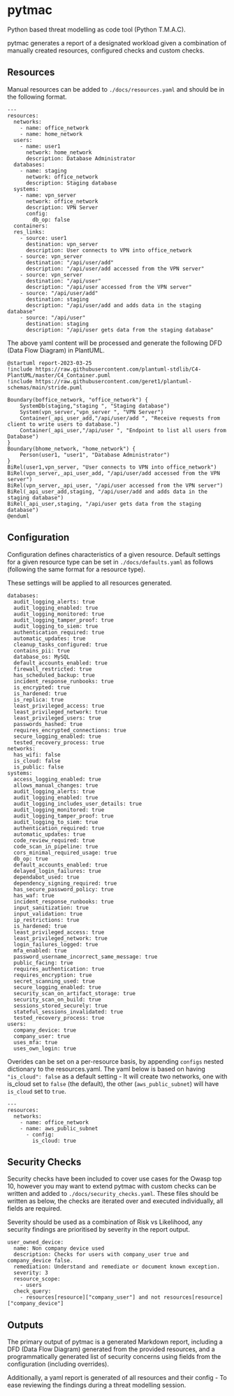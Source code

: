 # pytmac

Python based threat modelling as code tool (Python T.M.A.C).

pytmac generates a report of a designated workload given a combination of manually created resources, configured checks 
and custom checks.

## Resources

Manual resources can be added to `./docs/resources.yaml` and should be in the following format.

```
---
resources:
  networks:
    - name: office_network
    - name: home_network
  users:
    - name: user1
      network: home_network
      description: Database Administrator
  databases:
    - name: staging
      network: office_network
      description: Staging database
  systems:
    - name: vpn_server
      network: office_network
      description: VPN Server
      config:
        db_op: false
  containers:
  res_links:
    - source: user1
      destination: vpn_server
      description: User connects to VPN into office_network
    - source: vpn_server
      destination: "/api/user/add"
      description: "/api/user/add accessed from the VPN server"
    - source: vpn_server
      destination: "/api/user"
      description: "/api/user accessed from the VPN server"
    - source: "/api/user/add"
      destination: staging
      description: "/api/user/add and adds data in the staging database"
    - source: "/api/user"
      destination: staging
      description: "/api/user gets data from the staging database"
```

The above yaml content will be processed and generate the following DFD (Data Flow Diagram) in PlantUML.

```
@startuml report-2023-03-25
!include https://raw.githubusercontent.com/plantuml-stdlib/C4-PlantUML/master/C4_Container.puml
!include https://raw.githubusercontent.com/geret1/plantuml-schemas/main/stride.puml

Boundary(boffice_network, "office_network") {
	SystemDb(staging,"staging ", "Staging database")
	System(vpn_server,"vpn_server ", "VPN Server")
	Container(_api_user_add,"/api/user/add ", "Receive requests from client to write users to database.")
	Container(_api_user,"/api/user ", "Endpoint to list all users from Database")
}
Boundary(bhome_network, "home_network") {
	Person(user1, "user1", "Database Administrator")
}
BiRel(user1,vpn_server, "User connects to VPN into office_network")
BiRel(vpn_server,_api_user_add, "/api/user/add accessed from the VPN server")
BiRel(vpn_server,_api_user, "/api/user accessed from the VPN server")
BiRel(_api_user_add,staging, "/api/user/add and adds data in the staging database")
BiRel(_api_user,staging, "/api/user gets data from the staging database")
@enduml
```


## Configuration

Configuration defines characteristics of a given resource. Default settings for a given resource type can be set in 
`./docs/defaults.yaml` as follows (following the same format for a resource type).

These settings will be applied to all resources generated. 

```
databases:
  audit_logging_alerts: true
  audit_logging_enabled: true
  audit_logging_monitored: true
  audit_logging_tamper_proof: true
  audit_logging_to_siem: true
  authentication_required: true
  automatic_updates: true
  cleanup_tasks_configured: true
  contains_pii: true
  database_os: MySQL
  default_accounts_enabled: true
  firewall_restricted: true
  has_scheduled_backup: true
  incident_response_runbooks: true
  is_encrypted: true
  is_hardened: true
  is_replica: true
  least_privileged_access: true
  least_privileged_network: true
  least_privileged_users: true
  passwords_hashed: true
  requires_encrypted_connections: true
  secure_logging_enabled: true
  tested_recovery_process: true
networks:
  has_wifi: false
  is_cloud: false
  is_public: false
systems:
  access_logging_enabled: true
  allows_manual_changes: true
  audit_logging_alerts: true
  audit_logging_enabled: true
  audit_logging_includes_user_details: true
  audit_logging_monitored: true
  audit_logging_tamper_proof: true
  audit_logging_to_siem: true
  authentication_required: true
  automatic_updates: true
  code_review_required: true
  code_scan_in_pipeline: true
  cors_minimal_required_usage: true
  db_op: true
  default_accounts_enabled: true
  delayed_login_failures: true
  dependabot_used: true
  dependency_signing_required: true
  has_secure_password_policy: true
  has_waf: true
  incident_response_runbooks: true
  input_sanitization: true
  input_validation: true
  ip_restrictions: true
  is_hardened: true
  least_privileged_access: true
  least_privileged_network: true
  login_failures_logged: true
  mfa_enabled: true
  password_username_incorrect_same_message: true
  public_facing: true
  requires_authentication: true
  requires_encryption: true
  secret_scanning_used: true
  secure_logging_enabled: true
  security_scan_on_artifact_storage: true
  security_scan_on_build: true
  sessions_stored_securely: true
  stateful_sessions_invalidated: true
  tested_recovery_process: true
users:
  company_device: true
  company_user: true
  uses_mfa: true
  uses_own_login: true

```

Overides can be set on a per-resource basis, by appending `configs` nested dictionary to the resources.yaml. The yaml 
below is based on having `"is_cloud": false` as a default setting - It will create two networks, one with is_cloud set
to `false` (the default), the other (`aws_public_subnet`) will have `is_cloud` set to `true`.


```
---
resources:
  networks:
    - name: office_network
    - name: aws_public_subnet
      - config:
        is_cloud: true
```

## Security Checks

Security checks have been included to cover use cases for the Owasp top 10, however you may want to extend pytmac with custom checks can be written and added to `./docs/security_checks.yaml`. These files should be written as below, the 
checks are iterated over and executed individually, all fields are required.

Severity should be used as a combination of Risk vs Likelihood, any security findings are prioritised by severity in the report output. 

```
user_owned_device:
  name: Non company device used
  description: Checks for users with company_user true and company_device false.
  remediation: Understand and remediate or document known exception.
  severity: 3
  resource_scope:
    - users
  check_query:
    - resources[resource]["company_user"] and not resources[resource]["company_device"]
```

## Outputs

The primary output of pytmac is a generated Markdown report, including a DFD (Data Flow Diagram) generated from the 
provided resources, and a programmatically generated list of security concerns using fields from the configuration
(including overrides).

Additionally, a yaml report is generated of all resources and their config - To ease reviewing the findings during a 
threat modelling session.

